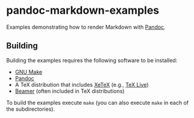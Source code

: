 pandoc-markdown-examples
========================

Examples demonstrating how to render Markdown with [Pandoc](https://pandoc.org/).

Building
--------

Building the examples requires the following software to be installed:

* [GNU Make](https://www.gnu.org/software/make/)
* [Pandoc](https://pandoc.org/)
* A TeX distribution that includes [XeTeX](http://xetex.sourceforge.net/) (e.g., [TeX Live](http://www.tug.org/texlive/))
* [Beamer](https://github.com/josephwright/beamer) (often included in TeX distributions)

To build the examples execute `make` (you can also execute `make` in each of the subdirectories).

